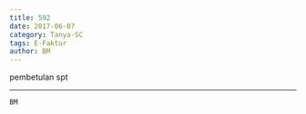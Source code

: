```yaml
---
title: 592
date: 2017-06-07
category: Tanya-SC
tags: E-Faktur
author: BM
---
```


pembetulan spt

---



`BM`

